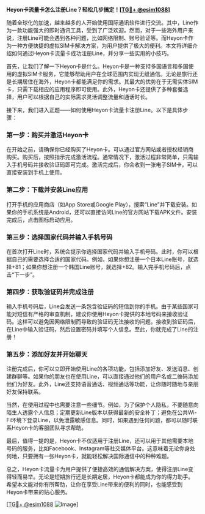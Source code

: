 **Heyon卡流量卡怎么注册Line？轻松几步搞定！[[TG💪+ @esim1088](https://t.me/s/esim1088)]**

随着全球化的加速，越来越多的人开始使用国际通讯软件进行交流。其中，Line作为一款功能强大的即时通讯工具，受到了广泛欢迎。然而，对于一些海外用户来说，注册Line可能会遇到各种问题，比如网络限制、账号验证等。而Heyon卡作为一种方便快捷的虚拟SIM卡解决方案，为用户提供了极大的便利。本文将详细介绍如何通过Heyon卡流量卡成功注册Line，并分享一些实用的小技巧。

首先，让我们了解一下Heyon卡是什么。Heyon卡是一种支持多国语言和多国使用的虚拟SIM卡服务，它能够帮助用户在全球范围内实现无缝通信。无论是旅行还是长期居住在海外，Heyon卡都能满足你的需求。其最大的优势在于无需实体SIM卡，只需下载相应的应用程序即可使用。此外，Heyon卡还提供了多种套餐选择，用户可以根据自己的实际需求灵活调整流量和通话时长。

接下来，我们进入正题——如何使用Heyon卡流量卡注册Line。以下是具体步骤：

### 第一步：购买并激活Heyon卡

在开始之前，请确保你已经购买了Heyon卡。可以通过官方网站或者授权经销商购买。购买后，按照指示完成激活流程。通常情况下，激活过程非常简单，只需输入手机号码并接收验证码即可完成。激活完成后，你会收到一张电子SIM卡，可以直接安装到手机上使用。

### 第二步：下载并安装Line应用

打开手机的应用商店（如App Store或Google Play），搜索“Line”并下载安装。如果你的手机系统是Android，还可以直接访问Line的官方网站下载APK文件。安装完成后，点击图标启动应用。

### 第三步：选择国家代码并输入手机号码

在首次打开Line时，系统会提示你选择国家代码并输入手机号码。此时，你可以根据自己的需要选择合适的国家代码。例如，如果你想注册一个日本Line账号，就选择+81；如果你想注册一个韩国Line账号，就选择+82。输入完手机号码后，点击“下一步”。

### 第四步：获取验证码并完成注册

输入手机号码后，Line会发送一条包含验证码的短信到你的手机。由于某些国家可能对短信有严格的审查机制，建议你使用Heyon卡提供的本地号码来接收验证码。这样可以避免因网络限制而导致的验证码无法接收的问题。接收到验证码后，在Line中输入验证码，然后设置密码并填写个人信息。至此，你就完成了Line的注册！

### 第五步：添加好友并开始聊天

注册完成后，你可以立即开始使用Line的各项功能，包括添加好友、发送消息、创建群聊等。如果你的朋友也在使用Line，可以直接通过他们的用户名或二维码添加他们为好友。此外，Line还支持语音通话、视频通话等功能，让你随时随地与亲朋好友保持联系。

当然，在使用过程中也需要注意一些细节。例如，为了保护个人隐私，不要随意向陌生人透露个人信息；定期更新Line版本以获得最新的安全补丁；避免在公共Wi-Fi环境下登录Line，以免泄露敏感信息。同时，如果遇到任何问题，都可以随时联系Heyon卡的客服团队寻求帮助。

最后，值得一提的是，Heyon卡不仅适用于注册Line，还可以用于其他需要本地号码的服务，比如Facebook、Instagram等社交媒体平台。这意味着无论你身处何地，只要拥有一张Heyon卡，就能轻松解决国际通信中的种种难题。

总之，Heyon卡流量卡为用户提供了便捷高效的通信解决方案，使得注册Line变得轻而易举。无论是短期旅行还是长期定居，Heyon卡都能成为你的得力助手。希望本文能对你有所帮助，让你在享受Line带来的便利的同时，也能感受到Heyon卡带来的贴心服务。

[[TG💪+ @esim1088](https://t.me/s/esim1088) ![Image](https://i.postimg.cc/4NQfJmqS/Snipaste-2025-05-13-00-14-12.png)]